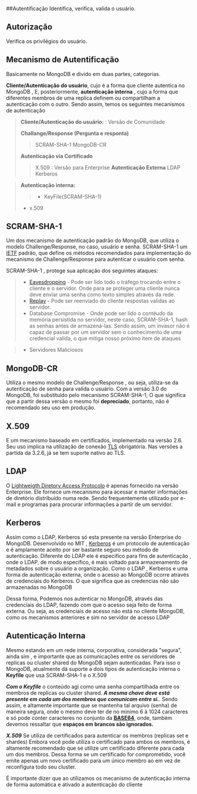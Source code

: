 ##Autentificação
Identifica, verifica, valida o usuário.

## Autorização
Verifica os privilégios do usuário.

Mecanismo de Autentificação 
-------------
Basicamente no MongoDB e divido em duas partes, categorias.

**Cliente/Autenticação do usuário**, cujo é a forma que cliente autentica no MongoDB , E, posteriormente, **autenticação interna** , cujo a forma que diferentes membros de uma replica definem ou compartilham a autenticação com o outro. 
Sendo assim, temos os seguintes mecanismos de autenticação

> **Cliente/Autenticação do usuário:**
:  Versão de Comunidade
>  
  > **Challange/Response (Pergunta e responta)**
  >> SCRAM-SHA-1
  > > MongoDB-CR 
  > 
>  **Autenticação via Certificado**
> >  X.509
: Versão para Enterprise
> **Autenticação Externa**
>>   LDAP
> Kerberos


>  **Autenticação interna:**
>> - KeyFile(SCRAM-SHA-1)
> - x.509


## **SCRAM-SHA-1**

Um dos mecanismo de autenticação padrão do MongoDB, que utiliza o modelo Challenge/Response, no caso, usuário e senha.
SCRAM-SHA-1 um [IETF](https://pt.wikipedia.org/wiki/Internet_Engineering_Task_Force) padrão, que define os métodos recomendados para implementação do mecanismo de Challenge/Response para autenticar o usuário com senha.

SCRAM-SHA-1 , protege sua aplicação dos seguintes ataques:

> - [Eavesdropping](https://pt.wikipedia.org/wiki/Eavesdropping) - Pode ser lido todo o tráfego trocando entre o cliente e o servidor. Onde para se proteger uma cliente nunca deve enviar uma senha como texto simples através da rede. 
> - [Replay](https://en.wikipedia.org/wiki/Replay_attack) - Pode ser reenviado do cliente respostas validas ao servidor.
> - Database Compromise - Onde pode ser lido o contéudo da memória persistida no servidor, neste caso, SCRAM-SHA-1, hash as senhas antes de armazená-las. Sendo assim, um invasor não é capaz de passar por um servidor sem o conhecimento de uma credencial valida, o que mitiga nosso próximo item de ataques

> - Servidores Maliciosos

## **MongoDB-CR**
Utiliza o mesmo modelo de Challenge/Response , ou seja, utiliza-se da autenticação de senha para valida o usuário.
Com a versão 3.0 do MongoDB, foi substituído pelo mecanismo SCRAM-SHA-1; O que significa que a partir dessa versão o mesmo foi **depreciado**, portanto, não é recomendado seu uso em produção.

## **X.509**
E um mecanismo baseado em certificados, implementado na versão 2.6.
Seu uso implica na utilização de conexão [TLS](https://pt.wikipedia.org/wiki/Transport_Layer_Security) obrigatória.
Nas versões a partida da 3.2.6, já se tem suporte nativo ao TLS.

## **LDAP**
O [Lightweigth  Diretory Access Protocolo](https://pt.wikipedia.org/wiki/LDAP) é apenas fornecido na versão Enterprise.
Ele fornece um mecanismo para acessar e manter informações de diretório distribuído numa rede. Sendo frequentemente utilizado por e-mail e programas para procurar informações a partir de um servidor.

## **Kerberos**
Assim como o LDAP,  Kerberos só esta presente na versão Enterprise do MongoDB.
Desenvolvido no MIT ,  [Kerberos](https://pt.wikipedia.org/wiki/Kerberos) é um protocolo  de autenticação e é amplamente aceito por ser bastante seguro seu método de autenticação.
Diferente do LDAP ele é especifico para fins de autenticação , onde o LDAP, de modo especifico,  é mais voltado para armazenamento de metadados sobre o usuário a organização.
Como o LDAP , Kerberos e uma forma de autenticação externa, onde o acesso ao MongoDB ocorre através de credenciais do Kerberos. O que significa que as credencias não são armazenadas no MongoDB

Dessa forma, Podemos nos autenticar no MongoDB, através das credenciais do LDAP, fazendo com que o acesso seja feito de forma externa. Ou seja, as credenciais de acesso não está no cliente MongoDB, como os mecanismos anteriores e sim no servidor de acesso LDAP

## **Autenticação Interna**
Mesmo estando em um rede interna, corporativa, considerada "segura", ainda sim , e importante que as comunicações entre os servidores de replicas ou cluster shared do MongoDB sejam autenticadas.
Para isso o MongoDB, atualmente dá suporte a dois tipos de autenticação interna o **Keyfile**  que usa SCRAM-SHA-1 e o X.509

***Com o Keyfile*** o conteúdo agi como uma senha compartilhada entre os membros de replicas ou cluster shared. 
***A mesma chave deve está presente em cada um dos membros que comunicam entre si.***. Sendo assim, e altamente importante que se mantenha tal arquivo (senha) de maneira segura, onde o mesmo deve ter de no minimo 6 à 1024 caracteres e só pode conter  caracteres no conjunto da **[BASE64](https://pt.wikipedia.org/wiki/Base64)**, onde, também devemos ressaltar que **espaços em brancos são ignorados.**

***X.509***
Se utiliza de certificados para autenticar os membros (replicas set e shardes)
Embora você pode utiliza o certificado para ambos os membros, é altamente recomendado que se utilize um certificado diferente para cada um dos membros.
Dessa forma se um certificado for comprometido, você emite apenas um novo certificado para um único  membro ao em vez de reconfigura todo seu cluster.

É importante dizer que ao utilizamos os mecanismo de autenticação interna de forma automática e ativado a autenticação do cliente

